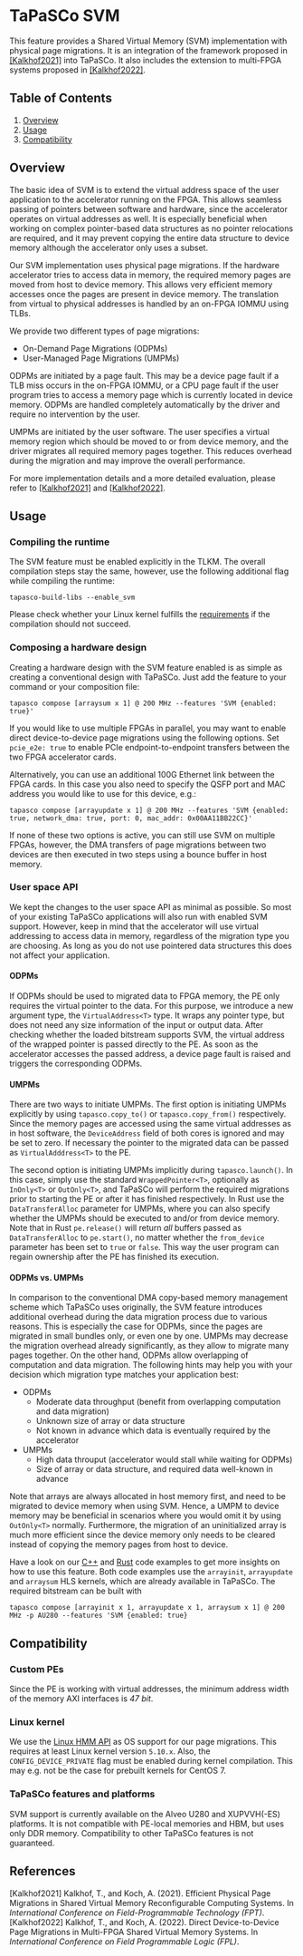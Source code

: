 TaPaSCo SVM
======================

This feature provides a Shared Virtual Memory (SVM) implementation with physical page
migrations. It is an integration of the framework proposed in [[Kalkhof2021]](#fpt_paper) into TaPaSCo.
It also includes the extension to multi-FPGA systems proposed in [[Kalkhof2022]](#fpl_paper).

Table of Contents
-----------------
  1. [Overview](#overview)
  2. [Usage](#usage)
  3. [Compatibility](#compatibility)

Overview <a name="overview"/>
--------

The basic idea of SVM is to extend the virtual address space of the user application to
the accelerator running on the FPGA. This allows seamless passing of pointers between
software and hardware, since the accelerator operates on virtual addresses as well.
It is especially beneficial when working on complex pointer-based data structures as
no pointer relocations are required, and it may prevent copying the entire data
structure to device memory although the accelerator only uses a subset.

Our SVM implementation uses physical page migrations. If the hardware accelerator tries
to access data in memory, the required memory pages are moved from host to device
memory. This allows very efficient memory accesses once the pages are present in
device memory. The translation from virtual to physical addresses is handled by an
on-FPGA IOMMU using TLBs.

We provide two different types of page migrations:
  - On-Demand Page Migrations (ODPMs)
  - User-Managed Page Migrations (UMPMs)

ODPMs are initiated by a page fault. This may be a device page fault if a TLB miss
occurs in the on-FPGA IOMMU, or a CPU page fault if the user program tries to access
a memory page which is currently located in device memory. ODPMs are handled completely
automatically by the driver and require no intervention by the user.

UMPMs are initiated by the user software. The user specifies a virtual memory region
which should be moved to or from device memory, and the driver migrates all required
memory pages together. This reduces overhead during the migration and may improve the
overall performance.

For more implementation details and a more detailed evaluation, please refer to [[Kalkhof2021]](#fpt_paper) and
[[Kalkhof2022]](#fpl_paper).

Usage <a name="usage"/>
-----

### Compiling the runtime

The SVM feature must be enabled explicitly in the TLKM. The overall
compilation steps stay the same, however, use the following additional flag while
compiling the runtime:

```
tapasco-build-libs --enable_svm
```

Please check whether your Linux kernel fulfills the [requirements](#kernel) if the compilation should not succeed.

### Composing a hardware design

Creating a hardware design with the SVM feature enabled is as simple as creating a
conventional design with TaPaSCo. Just add the feature to your command or your
composition file:

```
tapasco compose [arraysum x 1] @ 200 MHz --features 'SVM {enabled: true}'
```

If you would like to use multiple FPGAs in parallel, you may want to enable direct device-to-device page migrations
using the following options. Set ```pcie_e2e: true``` to enable PCIe endpoint-to-endpoint transfers between the two
FPGA accelerator cards.

Alternatively, you can use an additional 100G Ethernet link between the FPGA cards. In this case you also need to
specify the QSFP port and MAC address you would like to use for this device, e.g.:

```
tapasco compose [arrayupdate x 1] @ 200 MHz --features 'SVM {enabled: true, network_dma: true, port: 0, mac_addr: 0x00AA11BB22CC}'
```

If none of these two options is active, you can still use SVM on multiple FPGAs, however, the DMA transfers of page
migrations between two devices are then executed in two steps using a bounce buffer in host memory.

### User space API

We kept the changes to the user space API as minimal as possible. So most of your existing TaPaSCo applications will
also run with enabled SVM support. However, keep in mind that the accelerator will use virtual addressing to access
data in memory, regardless of the migration type you are choosing. As long as you do not use pointered data structures
this does not affect your application.

#### ODPMs

If ODPMs should be used to migrated data to FPGA memory, the PE only requires the virtual pointer to the data.
For this purpose, we introduce a new argument type, the ```VirtualAddress<T>``` type. It wraps any pointer type,
but does not need any size information of the input or output data. After checking whether the loaded bitstream
supports SVM, the virtual address of the wrapped pointer is passed directly to the PE. As soon as the
accelerator accesses the passed address, a device page fault is raised and triggers the corresponding ODPMs.

#### UMPMs

There are two ways to initiate UMPMs. The first option is initiating UMPMs explicitly by using ```tapasco.copy_to()```
or ```tapasco.copy_from()``` respectively. Since the memory pages are accessed using the same virtual addresses as
in host software, the ```DeviceAddress``` field of both cores is ignored and may be set to zero. If necessary the
pointer to the migrated data can be passed as ```VirtualAdddress<T>``` to the PE.

The second option is initiating UMPMs implicitly during ```tapasco.launch()```. In this case, simply use the
standard ```WrappedPointer<T>```, optionally as ```InOnly<T>``` or ```OutOnly<T>```, and TaPaSCo will perform
the required migrations prior to starting the PE or after it has finished respectively.
In Rust use the ```DataTransferAlloc``` parameter for UMPMs, where you can also specify whether the
UMPMs should be executed to and/or from device memory. Note that in Rust ```pe.release()``` will return 
*all* buffers passed as ```DataTransferAlloc``` to ```pe.start()```, no matter whether the ```from_device``` 
parameter has been set to ```true``` or ```false```. This way the user program can regain ownership after the 
PE has finished its execution. 

#### ODPMs vs. UMPMs

In comparison to the conventional DMA copy-based memory management scheme which TaPaSCo uses originally,
the SVM feature introduces additional overhead during the data migration process due to various reasons.
This is especially the case for ODPMs, since the pages are migrated in small bundles only, or even
one by one. UMPMs may decrease the migration overhead already significantly, as they allow to migrate 
many pages together. On the other hand, ODPMs allow overlapping of computation and data migration.
The following hints may help you with your decision which migration type matches your application best:

  - ODPMs
    - Moderate data throughput (benefit from overlapping computation and data migration)
    - Unknown size of array or data structure
    - Not known in advance which data is eventually required by the accelerator
  - UMPMs
    - High data throuput (accelerator would stall while waiting for ODPMs)
    - Size of array or data structure, and required data well-known in advance
    
Note that arrays are always allocated in host memory first, and need to be migrated to device memory
when using SVM. Hence, a UMPM to device memory may be beneficial in scenarios where you would omit
it by using ```OutOnly<T>``` normally. Furthermore, the migration of an uninitialized array is much
more efficient since the device memory only needs to be cleared instead of copying the memory pages 
from host to device.

Have a look on our [C++](../runtime/examples/C++/svm) and [Rust](../runtime/examples/Rust/libtapasco_svm) code examples
to get more insights on how to use this feature. Both code examples use the ```arrayinit```, ```arrayupdate``` and
```arraysum``` HLS kernels, which are already available in TaPaSCo. The required bitstream can be built with

```
tapasco compose [arrayinit x 1, arrayupdate x 1, arraysum x 1] @ 200 MHz -p AU280 --features 'SVM {enabled: true}
```

Compatibility <a name="compatibility"/>
-------------

### Custom PEs

Since the PE is working with virtual addresses, the minimum address width of the memory AXI interfaces is *47 bit*. 

### Linux kernel <a name="kernel"/>

We use the [Linux HMM API](https://www.kernel.org/doc/html/latest/vm/hmm.html) as OS support
for our page migrations. This requires at least Linux kernel version ```5.10.x```. Also, the 
```CONFIG_DEVICE_PRIVATE``` flag must be enabled during kernel compilation. This may e.g. not
be the case for prebuilt kernels for CentOS 7.

### TaPaSCo features and platforms

SVM support is currently available on the Alveo U280 and XUPVVH(-ES) platforms. It is not compatible
with PE-local memories and HBM, but uses only DDR memory. Compatibility to other TaPaSCo
features is not guaranteed.

References
----------
[Kalkhof2021] Kalkhof, T., and Koch, A. (2021). Efficient Physical Page Migrations in Shared Virtual Memory Reconfigurable Computing Systems. In *International Conference on Field-Programmable Technology (FPT)*.<a name="FPT_paper"/>
[Kalkhof2022] Kalkhof, T., and Koch, A. (2022). Direct Device-to-Device Page Migrations in Multi-FPGA Shared Virtual Memory Systems. In *International Conference on Field Programmable Logic (FPL)*.<a name="FPL_paper"/>

